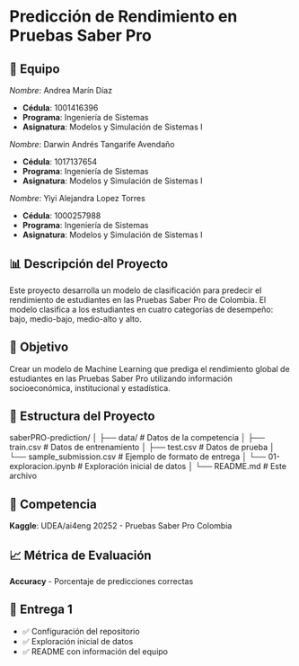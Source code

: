 # Predicción de Rendimiento en Pruebas Saber Pro

## 👥 Equipo

*Nombre*: Andrea Marín Díaz
- **Cédula**: 1001416396
- **Programa**: Ingeniería de Sistemas
- **Asignatura**: Modelos y Simulación de Sistemas I

*Nombre*: Darwin Andrés Tangarife Avendaño
- **Cédula**: 1017137654
- **Programa**: Ingeniería de Sistemas
- **Asignatura**: Modelos y Simulación de Sistemas I

*Nombre*: Yiyi Alejandra Lopez Torres
- **Cédula**: 1000257988
- **Programa**: Ingeniería de Sistemas
- **Asignatura**: Modelos y Simulación de Sistemas I

## 📊 Descripción del Proyecto

Este proyecto desarrolla un modelo de clasificación para predecir el rendimiento de estudiantes en las Pruebas Saber Pro de Colombia. El modelo clasifica a los estudiantes en cuatro categorías de desempeño: bajo, medio-bajo, medio-alto y alto.

## 🎯 Objetivo

Crear un modelo de Machine Learning que prediga el rendimiento global de estudiantes en las Pruebas Saber Pro utilizando información socioeconómica, institucional y estadística.

## 📁 Estructura del Proyecto

saberPRO-prediction/
│
├── data/                          # Datos de la competencia
│   ├── train.csv                  # Datos de entrenamiento
│   ├── test.csv                   # Datos de prueba
│   └── sample_submission.csv      # Ejemplo de formato de entrega
│
└── 01-exploracion.ipynb           # Exploración inicial de datos
│
└── README.md                      # Este archivo

## 🔗 Competencia

**Kaggle**: UDEA/ai4eng 20252 - Pruebas Saber Pro Colombia

## 📈 Métrica de Evaluación

**Accuracy** - Porcentaje de predicciones correctas

## 🚀 Entrega 1

- ✅ Configuración del repositorio
- ✅ Exploración inicial de datos
- ✅ README con información del equipo

